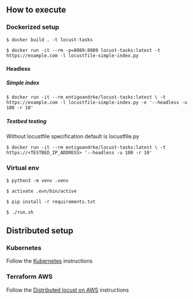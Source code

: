 ## How to execute

### Dockerized setup
`$ docker build . -t locust-tasks`

`$ docker run -it --rm -p=8089:8089 locust-tasks:latest -t https://example.com -l locustfile-simple-index.py`

#### Headless 

##### Simple index

`$ docker run -it --rm entigoandrke/locust-tasks:latest \
  -t https://example.com -l locustfile-simple-index.py -e '--headless -u 100 -r 10'`


##### Testbed testing
Without locustfile specification default is locustfile.py

`$ docker run -it --rm entigoandrke/locust-tasks:latest \
  -t https://<TESTBED_IP_ADDRESS> '--headless -u 100 -r 10'`


### Virtual env

`$ python3 -m venv .venv`

`$ activate .evn/bin/active`

`$ pip install -r requirements.txt`

`$ ./run.sh`

## Distributed setup

### Kubernetes

Follow the [Kubernetes](./kubernetes) instructions


### Terraform AWS


Follow the [Distributed locust on AWS](./distributed_locust_on_aws) instructions

